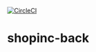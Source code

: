 [![CircleCI](https://circleci.com/gh/Duncanian/shopinc-back.svg?style=svg)](https://circleci.com/gh/Duncanian/shopinc-back)

# shopinc-back
